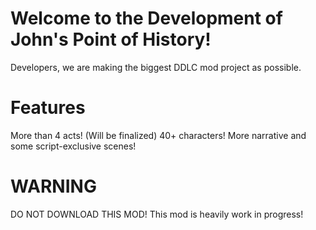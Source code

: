 # Welcome to the Development of John's Point of History!

Developers, we are making the biggest DDLC mod project as possible.

# Features
More than 4 acts! (Will be finalized)
40+ characters!
More narrative and some script-exclusive scenes!

# WARNING
DO NOT DOWNLOAD THIS MOD!
This mod is heavily work in progress!
